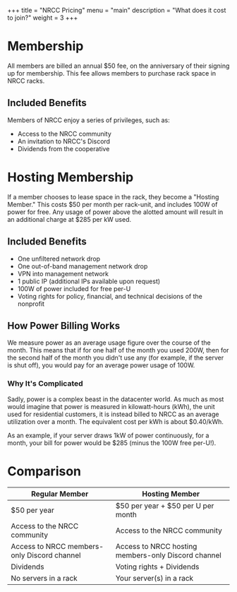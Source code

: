 +++
title = "NRCC Pricing"
menu = "main"
description = "What does it cost to join?"
weight = 3
+++

# Membership

All members are billed an annual $50 fee, on the anniversary of their signing up for membership. This fee allows members to purchase rack space in NRCC racks.

## Included Benefits

Members of NRCC enjoy a series of privileges, such as:
- Access to the NRCC community
- An invitation to NRCC's Discord
- Dividends from the cooperative

# Hosting Membership

If a member chooses to lease space in the rack, they become a "Hosting Member." This costs $50 per month per rack-unit, and includes 100W of power for free. Any usage of power above the alotted amount will result in an additional charge at $285 per kW used.

## Included Benefits

- One unfiltered network drop
- One out-of-band management network drop
- VPN into management network
- 1 public IP (additional IPs available upon request)
- 100W of power included for free per-U
- Voting rights for policy, financial, and technical decisions of the nonprofit

## How Power Billing Works

We measure power as an average usage figure over the course of the month. This means that if for one half of the month you used 200W, then for the second half of the month you didn't use any (for example, if the server is shut off), you would pay for an average power usage of 100W.

### Why It's Complicated

Sadly, power is a complex beast in the datacenter world. As much as most would imagine that power is measured in kilowatt-hours (kWh), the unit used for residential customers, it is instead billed to NRCC as an average utilization over a month. The equivalent cost per kWh is about $0.40/kWh.

As an example, if your server draws 1kW of power continuously, for a month, your bill for power would be $285 (minus the 100W free per-U!).

# Comparison

| Regular Member | Hosting Member |
| -------------- | -------------- |
| $50 per year | $50 per year + $50 per U per month|
| Access to the NRCC community | Access to the NRCC community |
| Access to NRCC members-only Discord channel | Access to NRCC hosting members-only Discord channel |
| Dividends | Voting rights + Dividends |
| No servers in a rack | Your server(s) in a rack |
